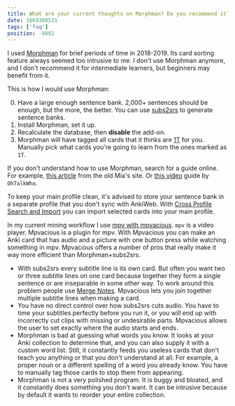 ```yaml
---
title: What are your current thoughts on Morphman? Do you recommend it?
date: 1669308531
tags: ['faq']
position: -9892
---
```


I used [Morphman](https://ankiweb.net/shared/info/900801631)
for brief periods of time in 2018-2019.
Its card sorting feature always seemed too intrusive to me.
I don't use Morphman anymore,
and I don't recommend it for intermediate learners,
but beginners may benefit from it.

This is how I would use Morphman:

0) Have a large enough sentence bank.
   2,000+ sentences should be enough, but the more, the better.
   You can use [subs2srs](our-immersion-learning-toolset.html#subs2srs)
   to generate sentence banks.
1) Install Morphman, set it up.
2) Recalculate the database, then **disable** the add-on.
3) Morphman will have tagged all cards
   that it thinks are [1T](one-target-sentences.html) for you.
   Manually pick what cards you're going to learn from the ones marked as `1T`.

If you don't understand how to use Morphman,
search for a guide online.
For example,
[this article](https://web.archive.org/web/20201220134610if_/https://massimmersionapproach.com/table-of-contents/anki/morphman/)
from the old Mia's site.
Or [this video](https://redirect.invidious.io/watch?v=wwp1lJZPBXg)
guide by `OhTalkWho`.

To keep your main profile clean,
it's advised to store your sentence bank in a separate profile
that you don't sync with AnkiWeb.
With [Cross Profile Search and Import](https://ankiweb.net/shared/info/1772763629)
you can import selected cards into your main profile.

In my current mining workflow
I use [mpv with mpvacious](mining-from-movies-and-tv-shows.html).
`mpv` is a video player.
Mpvacious is a plugin for mpv.
With Mpvacious you can make an Anki card
that has audio and a picture with one button press
while watching something in mpv.
Mpvacious offers a number of pros
that really make it way more efficient than Morphman+subs2srs.

* With subs2srs every subtitle line is its own card.
  But often you want two or three subtitle lines on one card
  because together they form a single sentence
  or are inseparable in some other way.
  To work around this problem people use [Merge Notes](https://ankiweb.net/shared/info/1425504015).
  Mpvacious lets you join together multiple subtitle lines when making a card.
* You have no direct control over how subs2srs cuts audio.
  You have to time your subtitles perfectly before you run it,
  or you will end up with incorrectly cut clips with missing or undesirable parts.
  Mpvacious allows the user to set exactly where the audio starts and ends.
* Morphman is bad at guessing what words you know.
  It looks at your Anki collection to determine that,
  and you can also supply it with a custom word list.
  Still,
  it constantly feeds you useless cards
  that don't teach you anything or that you don't understand at all.
  For example, a proper noun
  or a different spelling of a word you already know.
  You have to manually tag those cards to stop them from appearing.
* Morphman is not a very polished program.
  It is buggy and bloated, and it constantly does something you don't want.
  It can be intrusive because by default it wants to reorder your entire collection.
